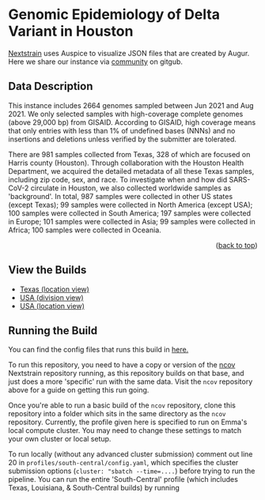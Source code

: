 # Genomic Epidemiology of Delta Variant in Houston
[Nextstrain](https://nextstrain.org) uses Auspice to visualize JSON files that are created by Augur. Here we share our instance via [community](https://nextstrain.org/community/) on gitgub.

## Data Description
This instance includes 2664 genomes sampled between Jun 2021 and Aug 2021. We only selected samples with high-coverage complete genomes (above 29,000 bp) from GISAID. According to GISAID, high coverage means that only entries with less than 1% of undefined bases (NNNs) and no insertions and deletions unless verified by the submitter are tolerated.

There are 981 samples collected from Texas, 328 of which are focused on Harris county (Houston). Through collaboration with the Houston Health Department, we acquired the detailed metadata of all these Texas samples, including zip code, sex, and race. To investigate when and how did SARS-CoV-2 circulate in Houston, we also collected worldwide samples as 'background'. In total, 987 samples were collected in other US states (except Texas); 99 samples were collected in North America (except USA); 100 samples were collected in South America; 197 samples were collected in Europe; 101 samples were collected in Asia; 99 samples were collected in Africa; 100 samples were collected in Oceania.
<p align="right">(<a href="#readme-top">back to top</a>)</p>

## View the Builds
- [Texas (location view)](https://nextstrain.org/community/leke-lyu/ncov/houston)
- [USA (division view)](https://nextstrain.org/community/leke-lyu/ncov/texas)
- [USA (location view)](https://nextstrain.org/community/leke-lyu/ncov/texas?r=location)

## Running the Build
You can find the config files that runs this build in [here.](https://github.com/leke-lyu/deltaInGreaterHoustonArea)

To run this repository, you need to have a copy or version of the [ncov]() Nextstrain repository running, as this repository builds on that base, and just does a more 'specific' run with the same data. Visit the `ncov` repository above for a guide on getting this run going.

Once you're able to run a basic build of the `ncov` repository, clone this repository into a folder which sits in the same directory as the `ncov` repository. Currently, the profile given here is specified to run on Emma's local compute cluster. You may need to change these settings to match your own cluster or local setup.

To run locally (without any advanced cluster submission) comment out line 20 in `profiles/south-central/config.yaml`, which specifies the cluster submission options (`cluster: "sbatch --time=....`) before trying to run the pipeline.
You can run the entire 'South-Central' profile (which includes Texas, Louisiana, & South-Central builds) by running
